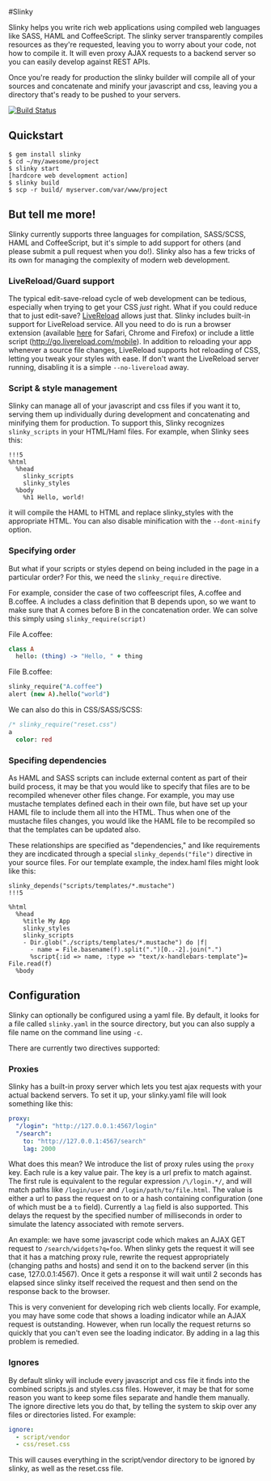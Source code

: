 #Slinky 

Slinky helps you write rich web applications using compiled web
languages like SASS, HAML and CoffeeScript. The slinky server
transparently compiles resources as they're requested, leaving you to
worry about your code, not how to compile it. It will even proxy
AJAX requests to a backend server so you can easily develop against
REST APIs.

Once you're ready for production the slinky builder will compile all of
your sources and concatenate and minify your javascript and css,
leaving you a directory that's ready to be pushed to your servers.

[![Build Status](https://secure.travis-ci.org/mwylde/slinky.png)](http://travis-ci.org/mwylde/slinky)

## Quickstart

```
$ gem install slinky
$ cd ~/my/awesome/project
$ slinky start
[hardcore web development action]
$ slinky build
$ scp -r build/ myserver.com/var/www/project
````
## But tell me more!

Slinky currently supports three languages for compilation, SASS/SCSS,
HAML and CoffeeScript, but it's simple to add support for others (and
please submit a pull request when you do!). Slinky also has a few
tricks of its own for managing the complexity of modern web
development.

### LiveReload/Guard support

The typical edit-save-reload cycle of web development can be
tedious, especially when trying to get your CSS *just* right. What if
you could reduce that to just edit-save?
[LiveReload](http://livereload.com/) allows just that. Slinky includes
built-in support for LiveReload service. All you need to do is run a
browser extension (available
[here](http://go.livereload.com/extensions)
for Safari, Chrome and Firefox) or include a little script
(http://go.livereload.com/mobile). In addition to reloading your app
whenever a source file changes, LiveReload supports hot reloading of
CSS, letting you tweak your styles with ease. If don't want the
LiveReload server running, disabling it is a simple `--no-livereload`
away.

### Script & style management

Slinky can manage all of your javascript and css files if you want it
to, serving them up individually during development and concatenating
and minifying them for production. To support this, Slinky recognizes
`slinky_scripts` in your HTML/Haml files. For example, when Slinky
sees this:

```haml
!!!5
%html
  %head
    slinky_scripts
    slinky_styles
  %body
    %h1 Hello, world!
```

it will compile the HAML to HTML and replace slinky_styles with the
appropriate HTML. You can also disable minification with the
`--dont-minify` option.

### Specifying order

But what if your scripts or styles depend on being included in the
page in a particular order? For this, we need the `slinky_require`
directive.

For example, consider the case of two coffeescript files, A.coffee and
B.coffee. A includes a class definition that B depends upon, so we
want to make sure that A comes before B in the concatenation order. We
can solve this simply using `slinky_require(script)`

File A.coffee:

```coffeescript
class A
  hello: (thing) -> "Hello, " + thing
```

File B.coffee:

```coffeescript
slinky_require("A.coffee")
alert (new A).hello("world")
```
We can also do this in CSS/SASS/SCSS:

```sass
/* slinky_require("reset.css")
a
  color: red
```

### Specifing dependencies

As HAML and SASS scripts can include external content as part of their
build process, it may be that you would like to specify that files are
to be recompiled whenever other files change. For example, you may use
mustache templates defined each in their own file, but have set up
your HAML file to include them all into the HTML. Thus when one of the
mustache files changes, you would like the HAML file to be recompiled
so that the templates can be updated also.

These relationships are specified as "dependencies," and like requirements
they are incdicated through a special `slinky_depends("file")` directive in 
your source files. For our template example, the index.haml files might look 
like this:

```haml
slinky_depends("scripts/templates/*.mustache")
!!!5

%html
  %head
    %title My App
    slinky_styles
    slinky_scripts
    - Dir.glob("./scripts/templates/*.mustache") do |f|
      - name = File.basename(f).split(".")[0..-2].join(".")
      %script{:id => name, :type => "text/x-handlebars-template"}= File.read(f)
  %body
```

## Configuration

Slinky can optionally be configured using a yaml file. By default, it
looks for a file called `slinky.yaml` in the source directory, but you
can also supply a file name on the command line using `-c`.

There are currently two directives supported:

### Proxies

Slinky has a built-in proxy server which lets you test ajax requests
with your actual backend servers. To set it up, your slinky.yaml file
will look something like this:

```yaml
proxy:
  "/login": "http://127.0.0.1:4567/login"
  "/search":
    to: "http://127.0.0.1:4567/search"
    lag: 2000
```

What does this mean? We introduce the list of proxy rules using the
`proxy` key. Each rule is a key value pair. The key is a url prefix to
match against. The first rule is equivalent to the regular expression
`/\/login.*/`, and will match paths like `/login/user` and
`/login/path/to/file.html`. The value is either a url to pass the
request on to or a hash containing configuration (one of which must be
a `to` field). Currently a `lag` field is also supported. This delays
the request by the specified number of milliseconds in order to
simulate the latency associated with remote servers.

An example: we have some javascript code which makes an AJAX GET
request to `/search/widgets?q=foo`. When slinky gets the request it
will see that it has a matching proxy rule, rewrite the request
appropriately (changing paths and hosts) and send it on to the backend
server (in this case, 127.0.0.1:4567). Once it gets a response it will
wait until 2 seconds has elapsed since slinky itself received the
request and then send on the response back to the browser.

This is very convenient for developing rich web clients locally. For
example, you may have some code that shows a loading indicator while
an AJAX request is outstanding. However, when run locally the request
returns so quickly that you can't even see the loading indicator. By
adding in a lag this problem is remedied.

###  Ignores

By default slinky will include every javascript and css file it finds
into the combined scripts.js and styles.css files. However, it may be
that for some reason you want to keep some files separate and handle
them manually. The ignore directive lets you do that, by telling the
system to skip over any files or directories listed. For example:

```yaml
ignore:
  - script/vendor
  - css/reset.css
```

This will causes everything in the script/vendor directory to be
ignored by slinky, as well as the reset.css file.
